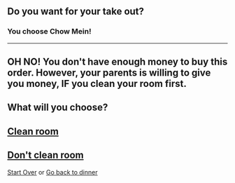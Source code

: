 ## Do you want for your take out?
### You choose Chow Mein!
---
OH NO! You don't have enough money to buy this order. However, your parents is willing to give you money, IF you clean your room first.
---
What will you choose?
---
[Clean room](clean.md)
---
[Don't clean room](not-clean.md)
---
[Start Over](../cooking-food.md)
or
[Go back to dinner](dinner.md)
